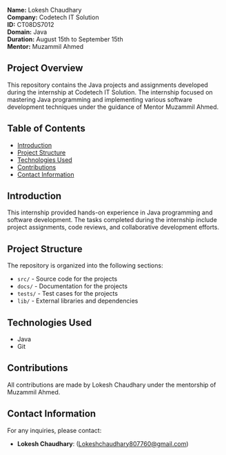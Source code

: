**Name:** Lokesh Chaudhary  
**Company:** Codetech IT Solution  
**ID:** CT08DS7012  
**Domain:** Java  
**Duration:** August 15th to September 15th  
**Mentor:** Muzammil Ahmed

## Project Overview

This repository contains the Java projects and assignments developed during the internship at Codetech IT Solution. The internship focused on mastering Java programming and implementing various software development techniques under the guidance of Mentor Muzammil Ahmed.

## Table of Contents

- [Introduction](#introduction)
- [Project Structure](#project-structure)
- [Technologies Used](#technologies-used)
- [Contributions](#contributions)
- [Contact Information](#contact-information)

## Introduction

This internship provided hands-on experience in Java programming and software development. The tasks completed during the internship include project assignments, code reviews, and collaborative development efforts.

## Project Structure

The repository is organized into the following sections:

- `src/` - Source code for the projects
- `docs/` - Documentation for the projects
- `tests/` - Test cases for the projects
- `lib/` - External libraries and dependencies

## Technologies Used

- Java
- Git


## Contributions

All contributions are made by Lokesh Chaudhary under the mentorship of Muzammil Ahmed.

## Contact Information

For any inquiries, please contact:

- **Lokesh Chaudhary**: (Lokeshchaudhary807760@gmail.com)

